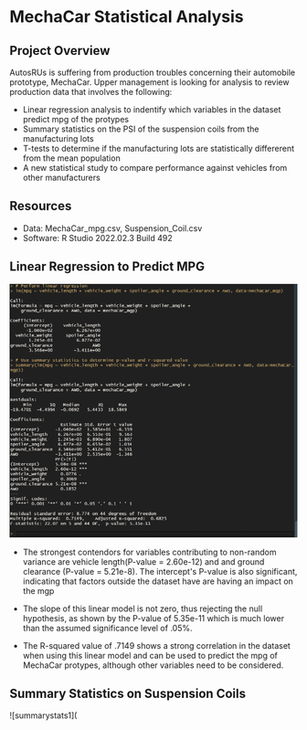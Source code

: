 # MechaCar Statistical Analysis

## Project Overview

AutosRUs is suffering from production troubles concerning their automobile prototype, MechaCar. Upper management is looking for analysis to review production data that involves the following:

- Linear regression analysis to indentify which variables in the dataset predict mpg of the protypes
- Summary statistics on the PSI of the suspension coils from the manufacturing lots
- T-tests to determine if the manufacturing lots are statistically differerent from the mean population
- A new statistical study to compare performance against vehicles from other manufacturers

## Resources

- Data: MechaCar_mpg.csv, Suspension_Coil.csv
- Software: R Studio 2022.02.3 Build 492

## Linear Regression to Predict MPG

![linRegression](https://github.com/mein0819/MechaCar_Statistical_Analysis/blob/main/readMe_Images/deliv1_stats.png)


- The strongest contendors for variables contributing to non-random variance are vehicle length(P-value = 2.60e-12) and
  and ground clearance (P-value = 5.21e-8). The intercept's P-value is also significant, indicating that factors outside
  the dataset have are having an impact on the mgp
  
- The slope of this linear model is not zero, thus rejecting the null hypothesis, as shown by the P-value of 5.35e-11 which 
  is much lower than the assumed significance level of .05%. 
  
- The R-squared value of .7149 shows a strong correlation in the dataset when using this linear model and can be used to 
  predict the mpg of MechaCar protypes, although other variables need to be considered. 
  
## Summary Statistics on Suspension Coils

![summarystats1](
